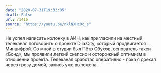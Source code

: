 ```yaml
---
date: "2020-07-31T19:33:05"
draft: False
url: /1416
source: "https://youtu.be/nklNXHc9c_s"
---
```


Не успел написать колонку в АИН, как пригласили на местный телеканал поговорить о проекте Diia.City, который продвигается Минцифрой. Со мной в студии был Пётр Обухов, основатель такси «Бонд», мы проявили легкий скепсис и осторожный оптимизм в отношении проекта.  Телеканал сработал оперативно - пока я доехал через грозу домой, запись уже выложена.
